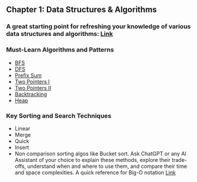 ## Chapter 1: Data Structures & Algorithms
### A great starting point for refreshing your knowledge of various data structures and algorithms: [Link](https://www.hellointerview.com/learn/code)
### Must-Learn Algorithms and Patterns
- [BFS](https://www.youtube.com/watch?v=xlVX7dXLS64&t=45s)
- [DFS](https://www.youtube.com/watch?v=PMMc4VsIacU)
- [Prefix Sum](https://www.youtube.com/watch?v=OKcrLfR-8mE)
- [Two Pointers I](https://www.youtube.com/watch?v=pqzvpK8zTHU&list=PLpIkg8OmuX-LtRw7om1-EV6aJMRKjbSSR)
- [Two Pointers II](https://www.youtube.com/watch?v=CWUnvUJ29zw&list=PL1MJrDFRFiKa6ujcwZcMB8DdNzUg29BXy)
- [Backtracking](https://www.youtube.com/watch?v=Nabbpl7y4Lo)
- [Heap](https://www.youtube.com/watch?v=rI2EBUEMfTk&t=228s)

### Key Sorting and Search Techniques
 
- Linear
- Merge
- Quick
- Insert
- Non comparison sorting algos like Bucket sort.
Ask ChatGPT or any AI Assistant of your choice to explain these methods, explore their trade-offs, understand when and where to use them, and compare their time and space complexities. A quick reference for Big-O notation [Link](https://www.youtube.com/watch?v=__vX2sjlpXU)
